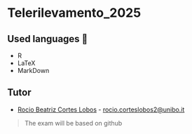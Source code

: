 # Telerilevamento_2025

## Used languages 📖
+ R
+ LaTeX
+ MarkDown

## Tutor
+ [Rocio Beatriz Cortes Lobos](https://www.unibo.it/sitoweb/rocio.corteslobos2) - rocio.corteslobos2@unibo.it

> The exam will be based on github
